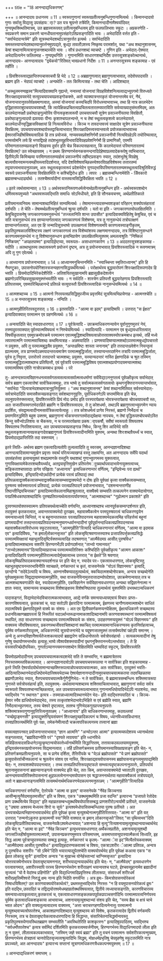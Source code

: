 +++
title = "18 आनन्दाद्यधिकरणम्"

+++
॥ आनन्दादयः प्रधानस्य ॥ 11 ॥ स्वरूपगुणानां स्वरूपप्रतीत्यनुबन्धिगुणानामित्यर्थः । किमानन्दादयो गुणाः सर्वासु विद्यासु उपसंहायर्ाः? उत यत्र श्रूयन्ते तत्रैवेति, किमानन्दादीनामैश्वर्यादिवत् गुण्यपृथक्स्थितिमात्रम्, उत ब्रह्मस्वरूपवत् प्रतीत्यनुबन्धित्वम् इति फलफलिभावः स्फुटः । अप्रकरणेति - स्वप्रकरणे समान प्रकरणे चानधीयतानामुपसंहारेऽतिप्रसङ्गादिति भावः । अभेदादिति वर्त्तत इति - "सर्वाभेदादन्यत्रेमे" इति सूत्रस्थाभेदशब्दोऽत्रानुवर्त्तत इत्यर्थः । सर्वाभेदादिति समस्तस्याप्यभेदशब्दस्यानुवर्त्तनमुपपद्यते, बुध्द्या तावर्तोऽशस्य निष्कृष्य परामर्शात्, यथा "अथ शब्दानुशासनम्, केषां शब्दानामित्यत्रानुासनशब्दस्येति भावः । सौत्रं प्रधानशब्दं व्याचष्टे । गुणिन इति - अभेदात्-ऐक्यात् अभेदादित्यनेन फलितमाह - गुण्यपृथगिति । गुणानामिति साधारणशब्दनिर्देश उत्तरसूत्रशङ्कोत्थानार्थः, आनन्दादयः- आनन्दत्वादयः "द्व्येकयो"रितिवत् भावप्रधानो निर्देशः ॥ 11 ॥ अनन्तरसूत्रस्य शङ्कामाह - एवं तर्हीति ।

॥ प्रियशिरस्त्वाद्यप्राप्तिरुपचायपचयौ हि भेदे ॥ 12 ॥ अब्रह्मगुणत्वात् ब्रह्मगुणत्वाभावात्, तदेवोपपादयति । ब्रह्मण इति - भेदपदं व्याचष्टे । अन्यथेति - ततः किमित्यत्राह - तथा चेति । आदिशब्दात्

"अस्थूलमनण्वह्नस्व"मित्यादिवाक्यानि गृह्यन्ते, नन्वस्यां योजनायां विग्रहविशेशनित्यत्वाद्यभ्युपगमो विरुध्यते शिरःपक्षाद्यवयवभेदे सत्युपचयापचयप्रसङ्गोकक्त्तेः, अतो व्याक्यात्रन्तरकृतं योजनान्तरमेव वरं, नैवं, योजनान्तरानुपपत्तेर्वक्ष्यमाणत्वात्, अस्यां योजनायां कस्यचिदपि विरोधस्याभावाच्च, तथा हि नात्र कालभेदेन वृद्धिहासपराबुपचयापचयशब्दौ, किं त्वापेक्षिकप्रचितत्वाप्रचितत्वतारतम्यपराविति सर्वव्याख्यातृसंमतमिदम्, अतः कालभेदानपक्षौ प्रकोष्ठाङ्गुल्योरिव पीनत्वकृशत्वरूपौ उपचयापचयौ सूत्रेण प्रसञ्जनीयतया विवक्षितौ, प्रकोष्ठाङ्गुल्यादयो ह्यवयवाः पीनाः कृशाश्चापलभ्यन्ते, न च तेषां स्थूलत्वकृशत्वे कालभेदायत्ते, कालभेदाधीनवृद्धिह्रासविवक्षायां हि नित्यत्वविरोधः । किञ्च न तावदन्तवत्त्वं साक्षादेव सूत्रेण प्रसञ्जनीयतया विवक्षितम्, उपचयापचयशब्दयोस्तद्वाचित्वाभावात् शिरःपक्षादिमत्त्वस्यान्तवत्वे प्रयोजकत्वाभावाच्च ईश्वरसंजिहीर्षाविषयत्वादिकं हि तत्र प्रयोजकं, नाप्यवयवप्रवेशनिर्गमौ प्रसञ्जनीयौ नित्यविग्रहेऽपि तयोरिष्यत्वात्, परमव्योमनि लये हि भगवद्विग्रहे तदंशभूतव्यूहविभावादिविग्रहप्रवेशनिर्गमौ हि प्रामाणिकौ, एवमपि परिमाणतारतम्यप्रसङ्गो विग्रहस्य दुर्वार इति चेन्न विकल्पासहत्वात्, किं कालभेदायत्तं परिमाणतारतम्यं विवक्षितम्? उत स्वेच्छायवम् । न प्रथमः हिरण्यगर्भसनकसनन्दनादिदेहेष्वाप्रलयादेकरूपेषु व्यभिचारात्, द्वितीयेऽपि किमिच्छया परमिाणतारतम्यार्हत्वं प्रसञ्जनीयं तर्हीष्टप्रसङ्गः स्यात्, तदंशभूतेषु विग्रहेषु बाल्ययौवनवामनत्वमहीयस्त्वादिदर्शनात्, यदि देशविशेषावच्छिन्नस्येश्वरविग्रहविशेषस्य तत्तारतम्यं तद्वयाप्त्यभावादनुपपन्नम्, अतः स्थूलत्वकृात्वरूपं प्रदेशभेदेन युगपद्भाविपरिमाणतारतम्यमस्थूलत्वादिश्रुतिविरुद्धं स्वरूपे प्रसञ्जनीयतया विवक्षितमिति न कश्चिद्विरोध इति । त्वपरः । ब्रह्मसम्बन्धिनामेवेति - अिैवकारो ब्रह्मसम्बन्धदार्ढ्यार्थः । ततश्चैश्वर्यादीनां वास्तवत्वसिद्धिर्विवक्षिता भवति ॥ 12 ॥

॥ इतरे त्वर्थसामान्यात् ॥ 13 ॥ अर्थस्वरूपनिरूपणधर्मत्वेनार्थप्रतीत्यनुबन्धिन इति - अर्थस्वरूपशब्देन धर्मिस्वरूपमुच्यते "अथस्वरूपवद्भिाति समाधिः सोऽभिधीयते, इति हि सौनकवचनम्, अर्थप्रतीतिकाले

प्रतीयमानत्वनियमः सामान्यशब्दाभिहितं साम्यमित्यर्थः । तेषामानन्त्यादसम्भवशङ्कां परिहरन् शक्योपसंहारतां दर्शयति । ते चेति - तेषामर्थप्रतीत्यनुबन्धित्वं श्रुत्या दर्शयति । यतो वा इति - जगत्कारणतयोपलक्षितमिति । केषुचिदुपासनेषु जगत्कारणत्वमनुसन्धेयं "तज्जलानिति शान्त उपासीत" इत्यादिवाक्यविहितेषु केषुचिन्न, एवं च सति यत्रानुसन्धेयं तत्र ज्ञाप्यान्तर्गतत्वात् जगत्कारणत्वं विशेषणम्, यत्र तु नानुसन्धेयं तत्रोपलक्षणं ज्ञाप्यान्तर्गतत्वात्, अत एव हि जन्मादिसूत्रभाष्ये उपलक्षणत्वं विशेषणत्वमपि कारणत्वस्याङ्गीकृतम्, प्रकृतिपुरुषकालविशिष्टस्य लक्षणं जगत्कारणत्वं तत्र विशेष्यांशस्य लक्षणमानन्दादयः, तत्र विशिष्टानुसन्धाने कारणत्वमनुसन्धेयं न तु विशेष्यानुसन्धान इत्यभिप्रायेण उपलक्षितमित्युक्त्तम् अमलत्वश्रुतिः "निष्किलं निष्क्रियम्" "अपहतपाष्मा" इत्यादिर्द्रष्टव्या, स्वरूपतः- असाधारणकारेण ॥ 13 ॥ अददतरसूत्रशङ्कामाह - यदीति । अतथाभूतस्य तथात्वरूपणे प्रयोजनं दृष्टम्, अत्र तु प्रयोजनाभावात् प्रियशिरस्त्वादिकं न रूपणमात्रम् अपि तु गुण एवेत्यर्थः ।

॥ आथ्यानाय प्रयोजनाभावात् ॥ 14 ॥ आध्यानमनुचिन्तनमिति - "स्याच्चिन्ता स्मृतिराध्यानम्" इति हि नैघण्टुकाः, उपासनोपयोगिशास्त्रजन्यज्ञानासिद्धयर्थमित्यर्थः । परोक्षार्थस्य बुद्धावारोपणं शिरःपक्षादिरूपणादेव हि भवति । प्रियमोदादिभिरेकदेशैरिति - अतिशयितसुखानामपि ब्रह्मसुखैकदेशत्वेन ब्रह्मणोऽपरिच्छिन्नसुखत्वमुक्त्तंभवतीति भावः । न सर्वदेति - शास्त्रेण प्रतिपत्तौ बुद्धयारेहणाय प्रियशिरस्त्वादि प्रतिपत्तव्यम्, एवमपरिच्छिन्नानन्दे प्रतिपन्ने सत्युपास्तौ प्रियशिरस्त्वादिकं नानुसन्धेयमित्यर्थः ॥ 14 ॥

॥ आत्मशब्दाच्च ॥ 15 ॥ आत्मनो निरवयत्वप्रसिद्धिमुपजीव्य प्रवृत्तमिदं सूत्रमित्यभिप्रायेणाह - आत्मनश्चेति ॥ 15 ॥ अ नन्तरसूत्रस्य शङ्कामाह - नन्विति ।

॥ आत्मगृहीतिरितरवदुत्तरात् ॥ 16 ॥ इतरवदिति - "आत्मा वा इदम्" इत्यादिष्वपि । उत्तरात् "स ईक्षत" इत्यादिवाक्यात् परमात्मन एव ग्रहणमित्यर्थः ॥ 16 ॥

॥ अन्वयादिति चेत् स्यादवधारणात् ॥ 17 ॥ पूर्वत्रेत्यादि - उपक्रमाधिकरणन्यायेन पूर्वानुगुणमुत्तरं नेयं, तस्मादुवरवाक्यात् पूर्वस्यात्मविषयत्वं न निश्चेयमित्यर्थः । स्यादित्यादि - परमात्मन एव बुध्द्यावधारितत्वात् विषयीकृतत्वात् एवमुपक्रमोपक्रमे परमात्मन एवात्मबुद्धिशब्दविषयत्वान्नोत्तरवाक्यस्योपक्रमबाध इत्यर्थः, तर्हि मध्ये त्वपरमात्मनि परमात्मवाचिशब्दः कथमित्यत्राह - अन्नमयादिति । प्राणमयादिष्वप्यात्मशब्दोऽपरमात्मबुध्द्योपचारतो न प्रयुक्त्तः, अपि तु परमात्मबुद्धयैव प्रयुक्त्तः, "अन्तःप्रविष्टः शास्ता जनानाम्" इति तत्तदन्तःप्रवेशेन नियन्तृत्वं ह्यात्मत्वम्, तत्र प्राणमयेऽन्नमयादन्तरत्वमात्रेण परमात्मबुद्धिर्जाता, तस्याप्यन्तरदर्शनेन तत्रापि परमात्मबुद्धिर्जाता, पूर्वत्र तु निवृत्ता, उत्तरोत्तरे तत्तदन्तरे चात्मशब्द; प्रयुक्त्तः, यस्यान्यदन्तरं नास्ति ईक्षणादिकं च श्रुत तस्मिन् परमात्मबुद्धिरात्मशब्दश्च प्रतिष्ठित्तौ, एवं पूर्वत्रापि परमात्मबुद्धिविषय एवात्मशब्दप्रयोगादयमप्यात्मशब्दः परमात्मविषय एवेति नात्रोपक्रमबाध इत्यर्थः । परे

तु- आनन्दरूपत्वविज्ञानधनत्वसर्वगतत्वसत्यत्वसर्वात्मत्वधर्माणां सर्वविद्याऽननुगतत्वं पूर्वपक्षीकृत्य सर्वाभेदात् सर्वत्र ब्रह्मण एकत्वात्तेषां सार्वत्रिकत्वमाहुः, तत्र भाष्ये तु सर्वात्मकत्वसर्वगतत्वयोः कृथगनुक्त्तिरानन्त्यान्तर्भावात्, "सर्वाभेदा "दित्यत्राभेदशब्दमात्रानुवृत्तिर्युक्त्ता । "अथ शब्दानुशासनम्" केषां शब्दानामितिवत् सर्वस्याभेदात्- सर्वत्राभेदादिति समासवैरूप्यप्रसङ्गात् सर्वशब्दाननुवृत्तिः, पूर्वाधिकरणेऽपि सप्तर्मामिास इति चेन्न, तदनुपपत्तेरुक्त्तत्वात्, प्रियशिरस्त्वेति प्रियं मोदः प्रमोद इति परस्परापेक्षया भोवत्रन्तरापेक्षया चोपचयापचयौ स्तः, अतः सजातीयस्वगतभेदरहिते ब्रह्मणि न प्रियशिरस्त्वादयः, ते तु कोशधर्माः, तथाऽपि ब्रह्मगुणत्वाभ्युपगमेन न्यायः प्रदर्शितः, संयद्वामत्वादीनामसार्वत्रिकत्वायेत्याहुः । तत्र कोशधर्मत्वं प्रागेव निरस्तं, ब्रह्मणो निर्भेदत्वं च प्रमाणविरुद्धमिति बहुश उक्त्तम्, ब्रह्मगुणानां भोकत्रन्तरगतमोदाद्यपेक्षया नापचयः, न तेषां वृद्धिरूपश्चोपचयोऽस्ति किन्तु सर्वेभ्योऽतिशयः स चैकरूपः, न च परस्परापेक्षया प्रकषर्ापकर्षौ, सर्वेषां स्वरूपतो विषयतश्च विषयतश्च निरतिशयत्वात्, अत उपचयापचयप्रसङ्गान्न निषेधः, किन्तु शिर आदिभेदे सति स्थूलत्वकृशत्वान्वयप्रसङ्गादेवाब्रह्मगुणत्वं प्रियशिरस्त्वादीनामिति युक्त्तम्, अन्यथा शिरःशब्दवैयर्थ्यं च स्यात्, प्रियमोदाद्यप्राप्तिरिति तदा वक्त्तव्यम् ।

इतरे त्विति- अर्थस्य ब्रह्मण एकत्वादित्यतोपि तुल्यत्वादिति तु स्वरसम्, आनन्दज्ञानादिशब्दा आनन्दत्वादिसामान्यमुखेन प्रवृत्ताः स्वार्थं परित्यज्याखण्डं वस्तु लक्षयन्ति, अत आनन्दादयः सर्वेपि पदार्था उपसंहर्त्तव्या इत्यप्ययुक्त्तं शब्दप्रमाणके वस्तुनि यथाशब्दं गुणाभ्युपगमस्य युक्त्तत्वात्, गुणाविवक्षायामेकेतरशब्दवैयर्थ्याद्, अतद्वयावृत्तिमुखेन प्रतिपत्तेमर्ुख्यार्थापवादाभावेनायुक्त्तत्वाच्च, शङ्किताश्चापवादाः प्रागेव परिहृताः "अध्यानाय" इत्यधिकरणान्तरं वर्णितम्, "इन्द्रियेभ्यः परा ह्यर्था" इत्यादिर्विषयः, इन्द्रियादिभ्योऽर्थादीनां प्रत्येकं परत्वं प्रतिपाद्यं तथा प्रतिपन्नत्वाद्वाक्यैकत्वासम्भवाद्वाक्यैकत्वासम्भवाद्वाक्यभेदो न दोषः इति पूर्वपक्षं कृत्वा वाक्यैकत्वसम्भवात्, पुरुषस्य सर्वस्मात्परत्वं प्रतिपाद्यं, प्रत्येकं परत्वप्रतिपादने प्रयोजनाभावात्, "दशमन्वन्तराणीह तिष्ठन्तीन्द्रियचिन्तका" इत्यादिस्मार्त्तफलानामिहाश्रुतत्वात्, वाक्यैक्ये सम्भवति तत्कल्पनेन वाक्याभेदायोगात्, परप्रतिषेधकाष्ठाशब्दादिभिः पुरुषप्रतिपत्त्यर्थत्वतात्पर्यावगमात्, "आत्मशब्दाच्च" "गूढोत्मान प्रकाशते" इति

दुरवगमतयोक्त्तस्यात्मनः प्रतिपत्त्रयर्थत्वाच्चेति वर्णयन्ति, आध्यानशब्दश्च ध्यानपूर्वकसम्यग्दर्शनपर इति, तदयुक्त्तं कृतकरत्वात्, अवान्तरवाक्यभेदो दुरपह्रवः, महावाक्यैकत्वेन परमपुरुषपरत्वं चाधिकरणद्वयेन समन्वयाध्याये चिन्तितं, न च बहूनान्ततस्ततः परत्वप्रतिपादनस्य महावाक्यभेदकत्वमिह परिहर्त्तव्यं बहूनां प्राणमयादीनां तत्तदन्तरत्वप्रतिपादनवन्मनुष्यगन्धर्वानन्दादीनां पूर्वपूर्वानन्दाधिकत्वप्रतिपादनवच्च महावाक्यैकत्वाविरोधस्य स्फुटतरत्वात्, "आत्मगृहीति"रित्यादि चाधिकरणान्तरं वर्णितम्, "आत्मा वा इदमाक एव" इत्यादिर्विषयः, "स इमाल्ँलोकानसृजत" इति लोकसृष्टिश्रवणात्तस्याश्च प्रजापतिपर्त्तृकत्वप्रसिद्धेः परमात्मविवक्षायां महाभूतादिसृष्टिर्वक्त्तव्यत्वादिह तदश्रवणात् "आत्मैवेदमग्र आसीत् पुरुषविधः" इत्यादिष्वात्मशब्दस्य सशरीरे हिरण्यगर्भेऽपि प्रयोगदर्शनात् "ताभ्यो गामानयत्" "ताभ्योऽश्वमानय"दित्यादिव्याप्राराच्च परमात्मव्यतिरिक्त्तः कश्चिदिति पूर्वपक्षीकृत्य "आत्मन आकाशः" इत्यादिवदिहापि परमात्मगृहीतिरात्मत्वादेर्मुख्यत्वाच्च उत्तरात् "स ईक्षते"ति श्रवणात् लोकसृष्यिप्रतिपादकवाक्यान्वयदर्शनान्न पर इति चेत् न, स्यादेव परः- एकत्वावधारणात्, लोकसृष्टिस्तु महाभूतसृष्टयनन्तरभाविनीति व्याचक्षते, वर्णकान्तरं च कृतं, वाजसनेयके "योऽयं विज्ञानमयः" इत्यादि, छान्दोग्ये "सदेवे3त्यादि च विषयः, आम्नानवैषम्यादतुल्यार्थत्वं, क्कचिदात्मशब्देनोपक्रमः, अन्यत्र सच्छब्देनेति पूर्वपक्षमुकत्वा सिद्वद्यायामप्यात्मगृहीतिः, यथा वाजसनेयिनामुत्तरात्तादाम्योपदेशात्, उपक्रमेणान्वयात् तत्र च आत्मशब्दाश्रवणान्नेति चेत्, स्यादेवात्मगृहीतिः, एकविज्ञानेन सर्वविज्ञानावधारणात् अन्यथा सद्विज्ञानेनात्मा न ज्ञातः स्यात्, सामान्यस्य सच्छब्दस्य विशेषाङ्क्षस्य विशेषनिष्ठतया तुल्यार्थत्वं युक्त्तमिति उभयथाऽप्यधिकरणं

पादासङ्गतं, विद्याभेदाभेदविचारात्मकत्वाभावात्, आद्ये वर्णके समन्वयाध्यायएवायं विचारः प्राप्तः- कारणविषयत्वात्, कृतकत्रवं च, यदा सतोऽपि ईक्षरादिना परमात्मत्वम्, ईक्षणस्य चागौणत्वमात्मशब्देन साधितं तदात्मविषये ईक्षणादियुक्त्ते वाक्ये कः संशयः । अत एव द्वितीयवर्णकमप्यनपेक्षितम्, ईक्षत्यधिकरणे सच्छब्दस्य प्रधानविलक्षणब्रह्मपरत्वं हि निरूपितं यदाऽर्थान्तरूढानामाकाशादिाब्दानामपि कारणवाक्यस्थानां परमात्मविषयत्वं स्थापितं, तदा साधारणस्य सच्छब्दस्य परमात्मविषयत्वे कः संशयः, उदाहरणमप्ययुक्त्तं "योऽयं विज्ञानमयः" इति वाक्यस्य जीवविषयत्वात्, प्रकरणस्थजीववाचिशब्दानां क्कचित् परमात्मसामानाधिकरण्यस्य कृतनिर्वाहत्वाच्च, पूर्वमेव वर्णकमपरैरादृतम्, अधिकरणभेदे सूत्रयोजनाभेदे च यद्दूषणजातमुक्त्तं तत्सर्वमपरेषां पक्षेऽपि समानम् । अन्ये तु अनन्दविज्ञानैश्वर्यतेजःशकत्यादयो ब्रह्मद्वारेण सन्निधानोपपत्तेः सर्वत्रोपसंहार्याः । सत्यकामत्वादीनां तेषु गुणेषु यथायोगमन्तर्भावः इत्याहुः,भाष्ये त्वैश्वर्यशक्त्तयादीनां पृथगनुक्त्तिरानन्त्येऽन्तर्भावात् । ते हि वस्त्वपरिच्छेदौपयिकाः, गुणतोऽप्यानन्त्यमनन्तशब्देन विक्षितमिति भाष्यविदां स्फुटम्, प्रियशिरस्त्वेति

प्रियमोदप्रमोदादीनाम् उपचयापचयात्मकत्वदशभेदे सति ते सम्भवन्ति, न ब्रह्ममात्रेतस्य निरस्तसमस्तविकल्पत्वात् । आनन्दज्ञानादयोऽपि उपचयापचयरूपतया न सार्वत्रिका इति शङ्कायामाह - इतरे त्विति ऐश्वर्यादयोर्थसामान्याच्छक्त्तिरूपत्वान्नोपचयापचयात्मकाः, अतः सार्वत्रिकाः, एतदुक्त्तं भवति- आदित्यादिस्थानभेदादधिष्ठेयभेदात्विषयभेदाच्च ऐश्वर्यज्ञानानन्दादीनामुपचयापचयात्मकतया तदवच्छिन्नतया ब्रह्मर्णोऽशभेदः स्यात्, यैरुपचयापचयात्मकैर्गुणैर्गुणिभेदः- न ते सार्वत्रिकाः, ये ब्रह्ममात्रसम्बन्धिनः शक्त्तिमात्ररूपा गुणास्ते सर्वत्रोपसंहार्या इति, तदयुक्त्तम्- अर्थसामान्यशब्दस्य शक्त्तिवाचित्वाभावात्, ब्रह्मगुणानां सर्वदा सर्वत्र स्वरूपतो विषयतश्चानवच्छिन्नत्वात्, अत उपचयापचयरूपत्वाभावात् गुणानामधिष्ठेयादिभेदेऽपि नाठशभेदः, तथा भवद्भिरेव "न स्थानतः" इत्यत्र - तस्मान्नाध्यात्मादिस्थानभेदेन भेदः- इति वदद्भिरुपपादितं च । किञ्च- ईश्वर स्यैव ह्यधिष्ठेयभेदाद्भेदः, तस्य तत्कृतांशभेदाभावेऽभिहिते स एवं ब्रह्मेति स्यात्, ब्रह्मणि निर्भेदत्वाभ्युपगमात्, तस्य चेश्वरे दृष्टत्वात्, ततश्च गुणिभेदकगुरप्राप्त्यनुपपत्तेः शक्त्तिमात्ररूपगुणानुवृत्तिरित्यनुपपन्नम् । "आध्यानाय" इति चाधिकरणान्तरमाहुः, कठवल्लयां "यच्छेद्वाङ्मनसी" इत्याद्युक्त्तेन्द्रियसंयमनं शिरःपक्षपुच्छादिकल्पनं च विषयः, ध्यानविध्यसन्निधानात् तत्त्वप्रतिपत्त्यर्थमिति पूर्वः पक्षः, तमेकनेमीत्यादौ चक्रत्वपरिकल्पनस्य तत्त्वानां ब्रह्मा

वयवत्वज्ञापनवत् प्रयोजनान्तराभावात् "ज्ञान आत्मनि" "अन्योऽन्तर आत्मा" इत्यात्मव्यपदेशस्य ध्यानार्थतया सङ्गतत्वात्, "ब्रह्मविदाप्नोति परं" "दृश्यते त्वग्रयया" इति ध्धानविधेः सन्निहितत्वादसन्निधानेऽप्युत्कृष्टान्वयोपपत्तेर्ध्यानार्थमिति सिद्धान्तितम्, तत्तावत्कठवल्लयामयुक्त्तम्, इन्द्रियसंमनरूपप्रयोजनस्य विद्यमानत्वात् । तर्हि प्रतिसर्गक्रमस्य प्रतीयमानस्याविवक्षाप्रसङ्ग इति चेत्- न, प्रतिसर्गक्रमप्रतीत्यनुपपत्तेः, सा च प्रागेव दर्शिता, तैत्तिरीयके च "येऽन्नं ब्रह्मोपासते" "ये प्राणं ब्रह्मोपासते" इत्युपासेरर्वाचीनफलानां च श्रुतत्वेन संशय एव नास्ति, शिरःपक्षाद्यवयवोपासनस्य ब्रह्मोपासनाङ्गत्वमुपपाद्यमिति चेत्- न, तस्याशक्योपपादनत्वात् । तच्च तत्त्वप्रतिपत्तिरूपदृष्टफले सम्भवत्यदृष्टकल्पनानुपपत्तेः, प्रतिपर्यायं श्रुतानामुपासनानां ब्रह्मन्यानाङ्गत्वे वाक्यभेद इति चेत्, ततः किम्, अवान्तरवाक्यभेदो भवताऽपि दुरपह्रवः, आनन्दमयव्यतिरिक्त्तोपासनानां क्षुद्रफलत्वेनानन्दमयोपासन एव श्रद्धाजननार्थतया महावाक्यैकत्वं तत्रोपपद्यते, अतो न ब्रह्मध्यानाङ्गत्वमिति तत्समर्थनार्थमधिकरणभेदकल्पनमनुपपन्नम् । "आत्मगृहीति"रित्यादिकं

चाधिकरणान्तरं वर्णयन्ति, ऐतरेयके "आत्मा वा इदम्" वाजसनेयके "नैवेह किञ्चनाग्र आसीन्मृत्युनैवेदमावृतमासीत्" इति च विषयः, एकत्र "उक्थमुक्थमिति प्रजा वदन्ति" इत्यारभ्य "प्रजापते रेतोदेवः प्राण उक्थमित्येव विद्यात्" इति महाव्रतसम्बन्ध्युक्थविषयोपासिसम्बद्ध प्राणशरीरोऽन्वर्यामी प्रतीयते, वाजसनेयके तु "उषावा अश्वस्य मेध्यस्य शिरो यः सूर्यः" इत्यश्वमेधोपासिसम्बन्धितया पुरुषः प्रतीयते । अत उभयत्रार्थप्रत्यभिज्ञानाभावादर्थभेद इति पूर्वपक्षं कृत्वा मृत्युशब्देनात्मगृहीतिरितरवत्- "आत्मा वा" इति वत् उत्तरात् "तन्मनोऽकुरुत इत्यात्मन्वी स्या"मिति वाक्यात् स इमान् लोकानसृजते"तिवत् "सा पृथिव्यभव"दिति लोकसृष्टिप्रतीतिवाक्याच्च, वाजसनेयकैऽश्वमेधान्वयात् "अशनाया हि मृत्यु"रित्यशनायामृत्युशब्दान्वयाच्चार्थभेद इति चेत् न, "आत्मा वा इदं" "नैवेह किञ्चन" इत्युभयत्रावधारणात् अर्थैकत्वप्रतीतेः, अशनायामृत्युशब्दौ जगत्सञ्जिहीर्षायुक्त्तपरमात्मपरौ, उपासनप्रकरणमुमयत्र परिसमाप्तम्, असमाप्तावप्युपास्यात्मैकत्वं सिध्यति, इह सिद्ध आत्मा पूर्वत्राप्युपास्यतया सम्बद्ध इत्याहुः, वर्णकान्तरं च कृतम्- "आत्मा ेवा इद"मित्यैतरेयकवाक्यम् "आत्मैवेदमग्र आसीत् पुरुषविधः" इत्यादिवृहदारण्यकवाक्यं च विषयः, एकत्राऽशरीरः ेआत्मा प्रतिपन्नः, अन्यत्र तु पुरुषविधः सशरीरः "सो ऽबिभे"दिति भयारत्याद्युपेतश्चेति वाक्ययोरर्थभेद इति पूर्वपक्षं कअत्वा एकत्र "स ईक्षत लोकान्नु सृजै" इत्यादिना अन्यत्र "स मुखाच्च योनेर्हस्ताभ्यां चाग्निमसृजत" इत्यादिना चोत्तरवाक्येनोभयत्र देवतासृष्टयामननात्, शरीभयाद्यन्वयादर्थभेद इति चेत्- न, "आत्मैवेदम्" इत्यवधारणेन परत्वावगमात्, अशरीरस्यापि परस्य हिरण्यगर्भरूपेण शरीरग्रहणं भयान्वयश्च घटते, ईश्चवव्यूहानामेव ब्रह्मादीनां सृज्यत्वं "यो वै वेदांश्च प्रहिणोति" इति विद्याधिगमादिप्रवृत्तिश्च लीलारूपा, संसारधर्मं शरीरधर्मं शरीरप्रवृत्तिमीश्वरो निरुद्धुं क्षमः नान्य इति भिदेति वणर्यन्ति । अत्र व्रूमः- किमत्रोपासनयोरेकत्वं सिषाधयिषितम्? उत कारणवाक्ययोरेकार्थत्वं?, प्रथमस्तुभवद्भिरेव निरस्तः "न हि वयमुपासनयोरेकत्वं व्रूमः" इति वदद्भिः,उपपादितं च तद्विद्ययोरश्वमेधमहाव्रतोक्थविषयत्वात्, द्वितीये त्वध्यायासङ्गतिः, कारणविचारस्य समन्वयाध्यायकृतत्वात्,कृतकरत्वं च, एकत्वावधारणसङ्कलकपपूर्वकप्रपञ्चसर्गादिभिः परमात्मपरत्वनिर्णयस्य पूर्वमेव कृतत्वादधिकशङ्काया आभावाच्च, अशनायामृत्युशब्दाभ्यां संशय इति चेत्, "यस्य ब्रैह्म च क्षत्रं चाभे भवत ओदनः" इति वाक्यतुल्यत्वादस्य वाक्यस्य, "अत्ता चराचरगहणादित्यनेनात्तुः परमात्मनो मृत्युशब्दवाच्यत्वोपपत्तेश्च, आकाशप्राणादिशब्दात् मृत्युशब्दस्य को विशेषः, कृतकरत्वादेव द्वितीयं वर्णकमपि निरस्तम्, तत्र च देवतासृष्टयेकत्वावधारणादिना हि सिद्धान्तः, संसारिचेतनाचिद्धर्मान्वयस्तु प्रकृतिपुरुषरूपेणावस्थितब्रह्मण सम्भवतीति "अवस्थितेरिति काशकृत्स्नः" इत्यादिषूपपादितम्, भवद्भिश्च "सर्वधर्मोपपत्तेश्च" इत्यत्र सर्वमिदं दर्शितमिति कृतकरत्वमवर्जनीयम्, हिरण्यगर्भस्य विद्याधिगमादयो लीला इति तु न युक्त्तं, लीलात्वकल्पकाभावात्, "तस्मिन् जज्ञे स्वयं ब्रह्मा" इति तु वचनं परमात्मनः सर्वशरीरकत्वन्मुख्यम्, हिरण्यगर्भस्य क्षेत्रज्ञत्वं चानपोदितसृज्यत्वश्रुत्यादिभिः सिद्धम्, मोक्षधर्मप्रभृतिषु चेपवृहणेषु स्फुटतरमिति नात्र प्रपञ्च्यते, अत आनन्दादयः" इत्यारभ्य सप्तानां सूत्राणामधिकरणत्रैधकल्पनमयुक्त्तम् ॥ 17 ॥

॥ आनन्दाद्यधिकरणं समाप्तम् ॥

